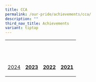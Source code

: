 ```yaml
---
title: CCA
permalink: /our-pride/achievements/cca/
description: ""
third_nav_title: Achievements
variant: tiptap
---
```

<table style="minWidth: 100px">
<colgroup>
<col>
<col>
<col>
<col>
</colgroup>
<tbody>
<tr>
<th rowspan="1" colspan="1">
<p></p>
</th>
<th rowspan="1" colspan="1">
<p>&nbsp;</p>
</th>
<th rowspan="1" colspan="1">
<p>&nbsp;</p>
</th>
<th rowspan="1" colspan="1">
<p>&nbsp;</p>
</th>
</tr>
<tr>
<td rowspan="1" colspan="1">
<p><a href="https://westviewpri.moe.edu.sg/2024/" rel="noopener noreferrer nofollow" target="_blank">2024</a>
</p>
</td>
<td rowspan="1" colspan="1">
<p><strong><a href="/our-pride/achievements/cca/2023/" rel="noopener noreferrer nofollow" target="_blank">2023</a></strong>
</p>
</td>
<td rowspan="1" colspan="1">
<p><strong><a href="/our-pride/achievements/cca/2022/" rel="noopener noreferrer nofollow" target="_blank">2022</a></strong>
</p>
</td>
<td rowspan="1" colspan="1">
<p><strong><a href="/our-pride/achievements/cca/2021/" rel="noopener noreferrer nofollow" target="_blank">2021</a></strong>
</p>
</td>
</tr>
</tbody>
</table>
<p></p>